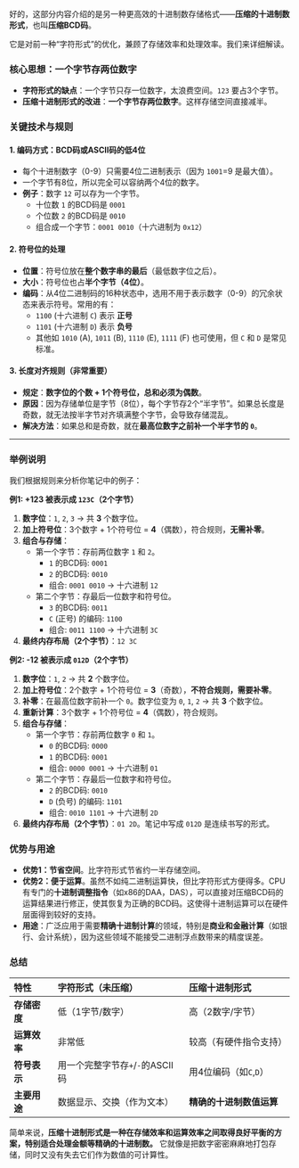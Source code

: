 好的，这部分内容介绍的是另一种更高效的十进制数存储格式——**压缩的十进制数形式**，也叫**压缩BCD码**。

它是对前一种“字符形式”的优化，兼顾了存储效率和处理效率。我们来详细解读。

### 核心思想：一个字节存两位数字

*   **字符形式的缺点**：一个字节只存一位数字，太浪费空间。`123` 要占3个字节。
*   **压缩十进制形式的改进**：**一个字节存两位数字**。这样存储空间直接减半。

### 关键技术与规则

#### 1. 编码方式：BCD码或ASCII码的低4位

*   每个十进制数字（0-9）只需要4位二进制表示（因为 `1001`=9 是最大值）。
*   一个字节有8位，所以完全可以容纳两个4位的数字。
*   **例子**：数字 `12` 可以存为一个字节。
    *   十位数 `1` 的BCD码是 `0001`
    *   个位数 `2` 的BCD码是 `0010`
    *   组合成一个字节：`0001 0010`（十六进制为 `0x12`）

#### 2. 符号位的处理

*   **位置**：符号位放在**整个数字串的最后**（最低数字位之后）。
*   **大小**：符号位也占**半个字节（4位）**。
*   **编码**：从4位二进制码的16种状态中，选用不用于表示数字（0-9）的冗余状态来表示符号。常用的有：
    *   `1100` (十六进制 `C`) 表示 **正号**
    *   `1101` (十六进制 `D`) 表示 **负号**
    *   其他如 `1010` (A), `1011` (B), `1110` (E), `1111` (F) 也可使用，但 `C` 和 `D` 是常见标准。

#### 3. 长度对齐规则（非常重要）

*   **规定**：**数字位的个数 + 1个符号位，总和必须为偶数**。
*   **原因**：因为存储单位是字节（8位），每个字节存2个“半字节”。如果总长度是奇数，就无法按半字节对齐填满整个字节，会导致存储混乱。
*   **解决方法**：如果总和是奇数，就在**最高位数字之前补一个半字节的 `0`**。

---

### 举例说明

我们根据规则来分析你笔记中的例子：

**例1: +123 被表示成 `123C`（2个字节）**

1.  **数字位**：`1`, `2`, `3` → 共 **3** 个数字位。
2.  **加上符号位**：3个数字 + 1个符号位 = **4**（偶数），符合规则，**无需补零**。
3.  **组合与存储**：
    *   第一个字节：存前两位数字 `1` 和 `2`。
        *   `1` 的BCD码: `0001`
        *   `2` 的BCD码: `0010`
        *   组合: `0001 0010` -> 十六进制 `12`
    *   第二个字节：存最后一位数字和符号位。
        *   `3` 的BCD码: `0011`
        *   `C` (正号) 的编码: `1100`
        *   组合: `0011 1100` -> 十六进制 `3C`
4.  **最终内存布局（2个字节）**：`12 3C`

**例2: -12 被表示成 `012D`（2个字节）**

1.  **数字位**：`1`, `2` → 共 **2** 个数字位。
2.  **加上符号位**：2个数字 + 1个符号位 = **3**（奇数），**不符合规则，需要补零**。
3.  **补零**：在最高位数字前补一个 `0`。数字位变为 `0`, `1`, `2` → 共 **3** 个数字位。
4.  **重新计算**：3个数字 + 1个符号位 = **4**（偶数），符合规则。
5.  **组合与存储**：
    *   第一个字节：存前两位数字 `0` 和 `1`。
        *   `0` 的BCD码: `0000`
        *   `1` 的BCD码: `0001`
        *   组合: `0000 0001` -> 十六进制 `01`
    *   第二个字节：存最后一位数字和符号位。
        *   `2` 的BCD码: `0010`
        *   `D` (负号) 的编码: `1101`
        *   组合: `0010 1101` -> 十六进制 `2D`
6.  **最终内存布局（2个字节）**：`01 2D`。笔记中写成 `012D` 是连续书写的形式。

### 优势与用途

*   **优势1：节省空间**。比字符形式节省约一半存储空间。
*   **优势2：便于运算**。虽然不如纯二进制运算快，但比字符形式方便得多。CPU有专门的**十进制调整指令**（如x86的DAA，DAS），可以直接对压缩BCD码的运算结果进行修正，使其恢复为正确的BCD码。这使得十进制运算可以在硬件层面得到较好的支持。
*   **用途**：广泛应用于需要**精确十进制计算**的领域，特别是**商业和金融计算**（如银行、会计系统），因为这些领域不能接受二进制浮点数带来的精度误差。

### 总结

| 特性 | 字符形式（未压缩） | 压缩十进制形式 |
| :--- | :--- | :--- |
| **存储密度** | 低（1字节/数字） | 高（2数字/字节） |
| **运算效率** | 非常低 | 较高（有硬件指令支持） |
| **符号表示** | 用一个完整字节存`+`/`-`的ASCII码 | 用4位编码（如`C`,`D`） |
| **主要用途** | 数据显示、交换（作为文本） | **精确的十进制数值运算** |

简单来说，**压缩十进制形式是一种在存储效率和运算效率之间取得良好平衡的方案，特别适合处理金额等精确的十进制数。** 它就像是把数字密密麻麻地打包存储，同时又没有失去它们作为数值的可计算性。